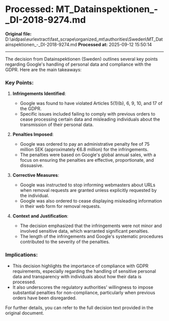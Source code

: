 # Processed: MT_Datainspektionen_-_DI-2018-9274.md

**Original file:** D:\aidpas\eurlextract\fast_scrape\organized_mt\authorities\Sweden\MT_Datainspektionen_-_DI-2018-9274.md
**Processed at:** 2025-09-12 15:50:14

---

The decision from Datainspektionen (Sweden) outlines several key points regarding Google's handling of personal data and compliance with the GDPR. Here are the main takeaways:

### Key Points:
1. **Infringements Identified**:
   - Google was found to have violated Articles 5(1)(b), 6, 9, 10, and 17 of the GDPR.
   - Specific issues included failing to comply with previous orders to cease processing certain data and misleading individuals about the transmission of their personal data.

2. **Penalties Imposed**:
   - Google was ordered to pay an administrative penalty fee of 75 million SEK (approximately €6.8 million) for the infringements.
   - The penalties were based on Google's global annual sales, with a focus on ensuring the penalties are effective, proportionate, and dissuasive.

3. **Corrective Measures**:
   - Google was instructed to stop informing webmasters about URLs when removal requests are granted unless explicitly requested by the individual.
   - Google was also ordered to cease displaying misleading information in their web form for removal requests.

4. **Context and Justification**:
   - The decision emphasized that the infringements were not minor and involved sensitive data, which warranted significant penalties.
   - The length of the infringements and Google's systematic procedures contributed to the severity of the penalties.

### Implications:
- This decision highlights the importance of compliance with GDPR requirements, especially regarding the handling of sensitive personal data and transparency with individuals about how their data is processed.
- It also underscores the regulatory authorities' willingness to impose substantial penalties for non-compliance, particularly when previous orders have been disregarded.

For further details, you can refer to the full decision text provided in the original document.